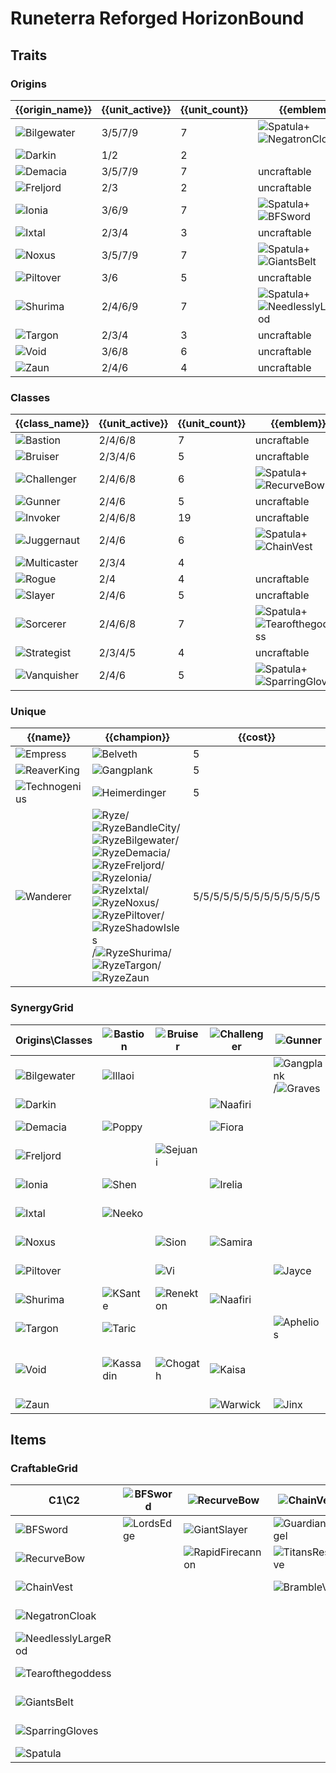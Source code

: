 # Runeterra Reforged HorizonBound

## Traits
### Origins
| {{origin_name}}                                              | {{unit_active}} | {{unit_count}} | {{emblem}}                                                                                                            | {{desc}} |
| -                                                            | -               | -              | -                                                                                                                     | -        |
| ![Bilgewater](../tfttraits/icon/set9.5/BilgewaterEmblem.png) | 3/5/7/9         | 7              | ![Spatula](../tftitems/icon/set9.5/Spatula.png)+![NegatronCloak](../tftitems/icon/set9.5/NegatronCloak.png)           |          |
| ![Darkin](../tfttraits/icon/set9.5/Darkin.svg)               | 1/2             | 2              |                                                                                                                       |          |
| ![Demacia](../tfttraits/icon/set9.5/DemaciaEmblem.png)       | 3/5/7/9         | 7              | uncraftable                                                                                                           |          |
| ![Freljord](../tfttraits/icon/set9.5/FreljordEmblem.png)     | 2/3             | 2              | uncraftable                                                                                                           |          |
| ![Ionia](../tfttraits/icon/set9.5/IoniaEmblem.png)           | 3/6/9           | 7              | ![Spatula](../tftitems/icon/set9.5/Spatula.png)+![BFSword](../tftitems/icon/set9.5/BFSword.png)                       |          |
| ![Ixtal](../tfttraits/icon/set9.5/IxtalEmblem.png)           | 2/3/4           | 3              | uncraftable                                                                                                           |          |
| ![Noxus](../tfttraits/icon/set9.5/NoxusEmblem.png)           | 3/5/7/9         | 7              | ![Spatula](../tftitems/icon/set9.5/Spatula.png)+![GiantsBelt](../tftitems/icon/set9.5/GiantsBelt.png)                 |          |
| ![Piltover](../tfttraits/icon/set9.5/PiltoverEmblem.png)     | 3/6             | 5              | uncraftable                                                                                                           |          |
| ![Shurima](../tfttraits/icon/set9.5/ShurimaEmblem.png)       | 2/4/6/9         | 7              | ![Spatula](../tftitems/icon/set9.5/Spatula.png)+![NeedlesslyLargeRod](../tftitems/icon/set9.5/NeedlesslyLargeRod.png) |          |
| ![Targon](../tfttraits/icon/set9.5/TargonEmblem.png)         | 2/3/4           | 3              | uncraftable                                                                                                           |          |
| ![Void](../tfttraits/icon/set9.5/VoidEmblem.png)             | 3/6/8           | 6              | uncraftable                                                                                                           |          |
| ![Zaun](../tfttraits/icon/set9.5/ZaunEmblem.png)             | 2/4/6           | 4              | uncraftable                                                                                                           |          |

### Classes
| {{class_name}}                                               | {{unit_active}} | {{unit_count}} | {{emblem}}                                                                                                        | {{desc}} |
| -                                                            | -               | -              | -                                                                                                                 | -        |
| ![Bastion](../tfttraits/icon/set9.5/BastionEmblem.png)       | 2/4/6/8         | 7              | uncraftable                                                                                                       |          |
| ![Bruiser](../tfttraits/icon/set9.5/BruiserEmblem.png)       | 2/3/4/6         | 5              | uncraftable                                                                                                       |          |
| ![Challenger](../tfttraits/icon/set9.5/ChallengerEmblem.png) | 2/4/6/8         | 6              | ![Spatula](../tftitems/icon/set9.5/Spatula.png)+![RecurveBow](../tftitems/icon/set9.5/RecurveBow.png)             |          |
| ![Gunner](../tfttraits/icon/set9.5/GunnerEmblem.png)         | 2/4/6           | 5              | uncraftable                                                                                                       |          |
| ![Invoker](../tfttraits/icon/set9.5/InvokerEmblem.png)       | 2/4/6/8         | 19             | uncraftable                                                                                                       |          |
| ![Juggernaut](../tfttraits/icon/set9.5/JuggernautEmblem.png) | 2/4/6           | 6              | ![Spatula](../tftitems/icon/set9.5/Spatula.png)+![ChainVest](../tftitems/icon/set9.5/ChainVest.png)               |          |
| ![Multicaster](../tfttraits/icon/set9.5/Multicaster.svg)     | 2/3/4           | 4              |                                                                                                                   |          |
| ![Rogue](../tfttraits/icon/set9.5/RogueEmblem.png)           | 2/4             | 4              | uncraftable                                                                                                       |          |
| ![Slayer](../tfttraits/icon/set9.5/SlayerEmblem.png)         | 2/4/6           | 5              | uncraftable                                                                                                       |          |
| ![Sorcerer](../tfttraits/icon/set9.5/SorcererEmblem.png)     | 2/4/6/8         | 7              | ![Spatula](../tftitems/icon/set9.5/Spatula.png)+![Tearofthegoddess](../tftitems/icon/set9.5/Tearofthegoddess.png) |          |
| ![Strategist](../tfttraits/icon/set9.5/StrategistEmblem.png) | 2/3/4/5         | 4              | uncraftable                                                                                                       |          |
| ![Vanquisher](../tfttraits/icon/set9.5/VanquisherEmblem.png) | 2/4/6           | 5              | ![Spatula](../tftitems/icon/set9.5/Spatula.png)+![SparringGloves](../tftitems/icon/set9.5/SparringGloves.png)     |          |

### Unique
| {{name}}                                                   | {{champion}}                                                                                                                                                                                                                                                                                                                                                                                                                                                                                                                                                                                                                                                                                                                                                                                      | {{cost}}                  |
| -                                                          | -                                                                                                                                                                                                                                                                                                                                                                                                                                                                                                                                                                                                                                                                                                                                                                                                 | -                         |
| ![Empress](../tfttraits/icon/set9.5/Empress.svg)           | ![Belveth](../tftchampions/icon/set9.5/Belveth.png)                                                                                                                                                                                                                                                                                                                                                                                                                                                                                                                                                                                                                                                                                                                                               | 5                         |
| ![ReaverKing](../tfttraits/icon/set9.5/ReaverKing.svg)     | ![Gangplank](../tftchampions/icon/set9.5/Gangplank.png)                                                                                                                                                                                                                                                                                                                                                                                                                                                                                                                                                                                                                                                                                                                                           | 5                         |
| ![Technogenius](../tfttraits/icon/set9.5/Technogenius.svg) | ![Heimerdinger](../tftchampions/icon/set9.5/Heimerdinger.png)                                                                                                                                                                                                                                                                                                                                                                                                                                                                                                                                                                                                                                                                                                                                     | 5                         |
| ![Wanderer](../tfttraits/icon/set9.5/Wanderer.svg)         | ![Ryze](../tftchampions/icon/set9.5/Ryze.png)/![RyzeBandleCity](../tftchampions/icon/set9.5/RyzeBandleCity.png)/![RyzeBilgewater](../tftchampions/icon/set9.5/RyzeBilgewater.png)/![RyzeDemacia](../tftchampions/icon/set9.5/RyzeDemacia.png)/![RyzeFreljord](../tftchampions/icon/set9.5/RyzeFreljord.png)/![RyzeIonia](../tftchampions/icon/set9.5/RyzeIonia.png)/![RyzeIxtal](../tftchampions/icon/set9.5/RyzeIxtal.png)/![RyzeNoxus](../tftchampions/icon/set9.5/RyzeNoxus.png)/![RyzePiltover](../tftchampions/icon/set9.5/RyzePiltover.png)/![RyzeShadowIsles](../tftchampions/icon/set9.5/RyzeShadowIsles.png)/![RyzeShurima](../tftchampions/icon/set9.5/RyzeShurima.png)/![RyzeTargon](../tftchampions/icon/set9.5/RyzeTargon.png)/![RyzeZaun](../tftchampions/icon/set9.5/RyzeZaun.png) | 5/5/5/5/5/5/5/5/5/5/5/5/5 |

### SynergyGrid
| Origins\Classes                                              | ![Bastion](../tfttraits/icon/set9.5/BastionEmblem.png) | ![Bruiser](../tfttraits/icon/set9.5/BruiserEmblem.png) | ![Challenger](../tfttraits/icon/set9.5/ChallengerEmblem.png) | ![Gunner](../tfttraits/icon/set9.5/GunnerEmblem.png)                                                      | ![Invoker](../tfttraits/icon/set9.5/InvokerEmblem.png)                                        | ![Juggernaut](../tfttraits/icon/set9.5/JuggernautEmblem.png) | ![Multicaster](../tfttraits/icon/set9.5/Multicaster.svg)    | ![Rogue](../tfttraits/icon/set9.5/RogueEmblem.png)    | ![Slayer](../tfttraits/icon/set9.5/SlayerEmblem.png)                                            | ![Sorcerer](../tfttraits/icon/set9.5/SorcererEmblem.png)                                                | ![Strategist](../tfttraits/icon/set9.5/StrategistEmblem.png) | ![Vanquisher](../tfttraits/icon/set9.5/VanquisherEmblem.png)                                  |
| -                                                            | -                                                      | -                                                      | -                                                            | -                                                                                                         | -                                                                                             | -                                                            | -                                                           | -                                                     | -                                                                                               | -                                                                                                       | -                                                            | -                                                                                             |
| ![Bilgewater](../tfttraits/icon/set9.5/BilgewaterEmblem.png) | ![Illaoi](../tftchampions/icon/set9.5/Illaoi.png)      |                                                        |                                                              | ![Gangplank](../tftchampions/icon/set9.5/Gangplank.png)/![Graves](../tftchampions/icon/set9.5/Graves.png) |                                                                                               | ![Nautilus](../tftchampions/icon/set9.5/Nautilus.png)        | ![TwistedFate](../tftchampions/icon/set9.5/TwistedFate.png) | ![Graves](../tftchampions/icon/set9.5/Graves.png)     |                                                                                                 |                                                                                                         | ![MissFortune](../tftchampions/icon/set9.5/MissFortune.png)  | ![Nilah](../tftchampions/icon/set9.5/Nilah.png)                                               |
| ![Darkin](../tfttraits/icon/set9.5/Darkin.svg)               |                                                        |                                                        | ![Naafiri](../tftchampions/icon/set9.5/Naafiri.png)          |                                                                                                           |                                                                                               | ![Aatrox](../tftchampions/icon/set9.5/Aatrox.png)            |                                                             |                                                       | ![Aatrox](../tftchampions/icon/set9.5/Aatrox.png)                                               |                                                                                                         |                                                              |                                                                                               |
| ![Demacia](../tfttraits/icon/set9.5/DemaciaEmblem.png)       | ![Poppy](../tftchampions/icon/set9.5/Poppy.png)        |                                                        | ![Fiora](../tftchampions/icon/set9.5/Fiora.png)              |                                                                                                           | ![Galio](../tftchampions/icon/set9.5/Galio.png)                                               |                                                              | ![Sona](../tftchampions/icon/set9.5/Sona.png)               |                                                       | ![Kayle](../tftchampions/icon/set9.5/Kayle.png)/![Quinn](../tftchampions/icon/set9.5/Quinn.png) |                                                                                                         | ![JarvanIV](../tftchampions/icon/set9.5/JarvanIV.png)        |                                                                                               |
| ![Freljord](../tfttraits/icon/set9.5/FreljordEmblem.png)     |                                                        | ![Sejuani](../tftchampions/icon/set9.5/Sejuani.png)    |                                                              |                                                                                                           |                                                                                               |                                                              |                                                             |                                                       |                                                                                                 |                                                                                                         |                                                              | ![Ashe](../tftchampions/icon/set9.5/Ashe.png)                                                 |
| ![Ionia](../tfttraits/icon/set9.5/IoniaEmblem.png)           | ![Shen](../tftchampions/icon/set9.5/Shen.png)          |                                                        | ![Irelia](../tftchampions/icon/set9.5/Irelia.png)            |                                                                                                           | ![Karma](../tftchampions/icon/set9.5/Karma.png)/![Shen](../tftchampions/icon/set9.5/Shen.png) | ![Sett](../tftchampions/icon/set9.5/Sett.png)                |                                                             |                                                       |                                                                                                 | ![Ahri](../tftchampions/icon/set9.5/Ahri.png)                                                           |                                                              | ![Jhin](../tftchampions/icon/set9.5/Jhin.png)/![Xayah](../tftchampions/icon/set9.5/Xayah.png) |
| ![Ixtal](../tfttraits/icon/set9.5/IxtalEmblem.png)           | ![Neeko](../tftchampions/icon/set9.5/Neeko.png)        |                                                        |                                                              |                                                                                                           | ![Milio](../tftchampions/icon/set9.5/Milio.png)                                               |                                                              |                                                             | ![Qiyana](../tftchampions/icon/set9.5/Qiyana.png)     | ![Qiyana](../tftchampions/icon/set9.5/Qiyana.png)                                               |                                                                                                         |                                                              |                                                                                               |
| ![Noxus](../tfttraits/icon/set9.5/NoxusEmblem.png)           |                                                        | ![Sion](../tftchampions/icon/set9.5/Sion.png)          | ![Samira](../tftchampions/icon/set9.5/Samira.png)            |                                                                                                           | ![Cassiopeia](../tftchampions/icon/set9.5/Cassiopeia.png)                                     | ![Darius](../tftchampions/icon/set9.5/Darius.png)            |                                                             | ![Katarina](../tftchampions/icon/set9.5/Katarina.png) | ![Mordekaiser](../tftchampions/icon/set9.5/Mordekaiser.png)                                     | ![Swain](../tftchampions/icon/set9.5/Swain.png)                                                         | ![Swain](../tftchampions/icon/set9.5/Swain.png)              | ![Darius](../tftchampions/icon/set9.5/Darius.png)                                             |
| ![Piltover](../tfttraits/icon/set9.5/PiltoverEmblem.png)     |                                                        | ![Vi](../tftchampions/icon/set9.5/Vi.png)              |                                                              | ![Jayce](../tftchampions/icon/set9.5/Jayce.png)                                                           |                                                                                               |                                                              |                                                             | ![Ekko](../tftchampions/icon/set9.5/Ekko.png)         |                                                                                                 | ![Orianna](../tftchampions/icon/set9.5/Orianna.png)                                                     |                                                              |                                                                                               |
| ![Shurima](../tfttraits/icon/set9.5/ShurimaEmblem.png)       | ![KSante](../tftchampions/icon/set9.5/KSante.png)      | ![Renekton](../tftchampions/icon/set9.5/Renekton.png)  | ![Naafiri](../tftchampions/icon/set9.5/Naafiri.png)          |                                                                                                           | ![Cassiopeia](../tftchampions/icon/set9.5/Cassiopeia.png)                                     | ![Nasus](../tftchampions/icon/set9.5/Nasus.png)              | ![Taliyah](../tftchampions/icon/set9.5/Taliyah.png)         |                                                       |                                                                                                 |                                                                                                         | ![Azir](../tftchampions/icon/set9.5/Azir.png)                |                                                                                               |
| ![Targon](../tfttraits/icon/set9.5/TargonEmblem.png)         | ![Taric](../tftchampions/icon/set9.5/Taric.png)        |                                                        |                                                              | ![Aphelios](../tftchampions/icon/set9.5/Aphelios.png)                                                     | ![Soraka](../tftchampions/icon/set9.5/Soraka.png)                                             |                                                              |                                                             |                                                       |                                                                                                 | ![Taric](../tftchampions/icon/set9.5/Taric.png)                                                         |                                                              |                                                                                               |
| ![Void](../tfttraits/icon/set9.5/VoidEmblem.png)             | ![Kassadin](../tftchampions/icon/set9.5/Kassadin.png)  | ![Chogath](../tftchampions/icon/set9.5/Chogath.png)    | ![Kaisa](../tftchampions/icon/set9.5/Kaisa.png)              |                                                                                                           |                                                                                               |                                                              | ![Velkoz](../tftchampions/icon/set9.5/Velkoz.png)           |                                                       |                                                                                                 | ![Malzahar](../tftchampions/icon/set9.5/Malzahar.png)/![Velkoz](../tftchampions/icon/set9.5/Velkoz.png) |                                                              |                                                                                               |
| ![Zaun](../tfttraits/icon/set9.5/ZaunEmblem.png)             |                                                        |                                                        | ![Warwick](../tftchampions/icon/set9.5/Warwick.png)          | ![Jinx](../tftchampions/icon/set9.5/Jinx.png)                                                             |                                                                                               | ![Warwick](../tftchampions/icon/set9.5/Warwick.png)          |                                                             | ![Ekko](../tftchampions/icon/set9.5/Ekko.png)         |                                                                                                 | ![Silco](../tftchampions/icon/set9.5/Silco.png)                                                         |                                                              |                                                                                               |

## Items
### CraftableGrid
| C1\C2                                                                 | ![BFSword](../tftitems/icon/set9.5/BFSword.png)     | ![RecurveBow](../tftitems/icon/set9.5/RecurveBow.png)           | ![ChainVest](../tftitems/icon/set9.5/ChainVest.png)         | ![NegatronCloak](../tftitems/icon/set9.5/NegatronCloak.png)       | ![NeedlesslyLargeRod](../tftitems/icon/set9.5/NeedlesslyLargeRod.png) | ![Tearofthegoddess](../tftitems/icon/set9.5/Tearofthegoddess.png) | ![GiantsBelt](../tftitems/icon/set9.5/GiantsBelt.png)         | ![SparringGloves](../tftitems/icon/set9.5/SparringGloves.png) | ![Spatula](../tftitems/icon/set9.5/Spatula.png)                   |
| -                                                                     | -                                                   | -                                                               | -                                                           | -                                                                 | -                                                                     | -                                                                 | -                                                             | -                                                             | -                                                                 |
| ![BFSword](../tftitems/icon/set9.5/BFSword.png)                       | ![LordsEdge](../tftitems/icon/set9.5/LordsEdge.png) | ![GiantSlayer](../tftitems/icon/set9.5/GiantSlayer.png)         | ![GuardianAngel](../tftitems/icon/set9.5/GuardianAngel.png) | ![Bloodthirster](../tftitems/icon/set9.5/Bloodthirster.png)       | ![HextechGunblade](../tftitems/icon/set9.5/HextechGunblade.png)       | ![SpearofShojin](../tftitems/icon/set9.5/SpearofShojin.png)       | ![SteraksGage](../tftitems/icon/set9.5/SteraksGage.png)       | ![InfinityEdge](../tftitems/icon/set9.5/InfinityEdge.png)     | ![IoniaEmblem](../tftitems/icon/set9.5/IoniaEmblem.png)           |
| ![RecurveBow](../tftitems/icon/set9.5/RecurveBow.png)                 |                                                     | ![RapidFirecannon](../tftitems/icon/set9.5/RapidFirecannon.png) | ![TitansResolve](../tftitems/icon/set9.5/TitansResolve.png) | ![RunaansHurricane](../tftitems/icon/set9.5/RunaansHurricane.png) | ![GuinsoosRageblade](../tftitems/icon/set9.5/GuinsoosRageblade.png)   | ![StatikkShiv](../tftitems/icon/set9.5/StatikkShiv.png)           | ![NashorsTooth](../tftitems/icon/set9.5/NashorsTooth.png)     | ![LastWhisper](../tftitems/icon/set9.5/LastWhisper.png)       | ![ChallengerEmblem](../tftitems/icon/set9.5/ChallengerEmblem.png) |
| ![ChainVest](../tftitems/icon/set9.5/ChainVest.png)                   |                                                     |                                                                 | ![BrambleVest](../tftitems/icon/set9.5/BrambleVest.png)     | ![IronWill](../tftitems/icon/set9.5/IronWill.png)                 | ![Crownguard](../tftitems/icon/set9.5/Crownguard.png)                 | ![Fimbulwinter](../tftitems/icon/set9.5/Fimbulwinter.png)         | ![SunfireCape](../tftitems/icon/set9.5/SunfireCape.png)       | ![NightHarvester](../tftitems/icon/set9.5/NightHarvester.png) | ![JuggernautEmblem](../tftitems/icon/set9.5/JuggernautEmblem.png) |
| ![NegatronCloak](../tftitems/icon/set9.5/NegatronCloak.png)           |                                                     |                                                                 |                                                             | ![DragonsClaw](../tftitems/icon/set9.5/DragonsClaw.png)           | ![IonicSpark](../tftitems/icon/set9.5/IonicSpark.png)                 | ![AdaptiveHelm](../tftitems/icon/set9.5/AdaptiveHelm.png)         | ![Evenshroud](../tftitems/icon/set9.5/Evenshroud.png)         | ![Quicksilver](../tftitems/icon/set9.5/Quicksilver.png)       | ![BilgewaterEmblem](../tftitems/icon/set9.5/BilgewaterEmblem.png) |
| ![NeedlesslyLargeRod](../tftitems/icon/set9.5/NeedlesslyLargeRod.png) |                                                     |                                                                 |                                                             |                                                                   | ![RabadonsDeathcap](../tftitems/icon/set9.5/RabadonsDeathcap.png)     | ![LudensEcho](../tftitems/icon/set9.5/LudensEcho.png)             | ![Morellonomicon](../tftitems/icon/set9.5/Morellonomicon.png) | ![ArcaneGauntlet](../tftitems/icon/set9.5/ArcaneGauntlet.png) | ![ShurimaEmblem](../tftitems/icon/set9.5/ShurimaEmblem.png)       |
| ![Tearofthegoddess](../tftitems/icon/set9.5/Tearofthegoddess.png)     |                                                     |                                                                 |                                                             |                                                                   |                                                                       | ![BlueSentinel](../tftitems/icon/set9.5/BlueSentinel.png)         | ![Redemption](../tftitems/icon/set9.5/Redemption.png)         | ![HandofJustice](../tftitems/icon/set9.5/HandofJustice.png)   | ![SorcererEmblem](../tftitems/icon/set9.5/SorcererEmblem.png)     |
| ![GiantsBelt](../tftitems/icon/set9.5/GiantsBelt.png)                 |                                                     |                                                                 |                                                             |                                                                   |                                                                       |                                                                   | ![WarmogsArmor](../tftitems/icon/set9.5/WarmogsArmor.png)     | ![Guardbreaker](../tftitems/icon/set9.5/Guardbreaker.png)     | ![NoxusEmblem](../tftitems/icon/set9.5/NoxusEmblem.png)           |
| ![SparringGloves](../tftitems/icon/set9.5/SparringGloves.png)         |                                                     |                                                                 |                                                             |                                                                   |                                                                       |                                                                   |                                                               | ![ThiefsGloves](../tftitems/icon/set9.5/ThiefsGloves.png)     | ![VanquisherEmblem](../tftitems/icon/set9.5/VanquisherEmblem.png) |
| ![Spatula](../tftitems/icon/set9.5/Spatula.png)                       |                                                     |                                                                 |                                                             |                                                                   |                                                                       |                                                                   |                                                               |                                                               | ![ForceofNature](../tftitems/icon/set9.5/ForceofNature.png)       |
